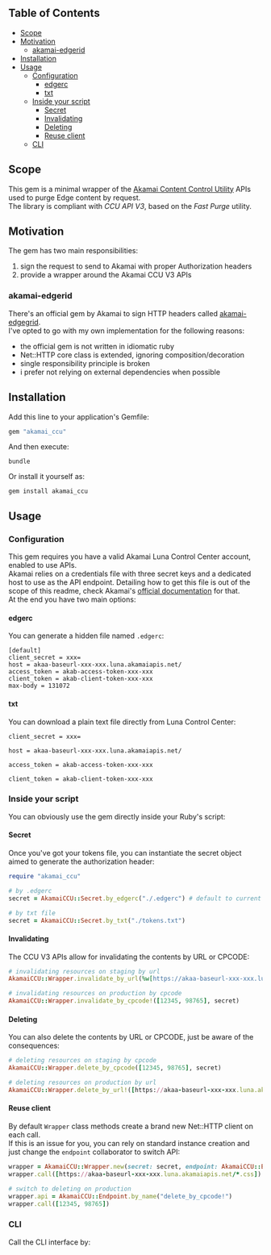 ## Table of Contents

* [Scope](#scope)
* [Motivation](#motivation)
  * [akamai-edgerid](#akamai-edgerid)
* [Installation](#installation)
* [Usage](#usage)
  * [Configuration](#configuration)
    * [edgerc](#edgerc)
    * [txt](#txt)
  * [Inside your script](#inside-your-script)
    * [Secret](#secret)
    * [Invalidating](#invalidating)
    * [Deleting](#deleting)
    * [Reuse client](#reuse-client)
  * [CLI](#cli)

## Scope
This gem is a minimal wrapper of the [Akamai Content Control Utility](https://developer.akamai.com/api/purge/ccu/overview.html) APIs used to purge Edge content by request.  
The library is compliant with *CCU API V3*, based on the *Fast Purge* utility.

## Motivation
The gem has two main responsibilities:
1. sign the request to send to Akamai with proper Authorization headers
2. provide a wrapper around the Akamai CCU V3 APIs

### akamai-edgerid
There's an official gem by Akamai to sign HTTP headers called [akamai-edgegrid](https://github.com/akamai/AkamaiOPEN-edgegrid-ruby).  
I've opted to go with my own implementation for the following reasons:
* the official gem is not written in idiomatic ruby
* Net::HTTP core class is extended, ignoring composition/decoration
* single responsibility principle is broken
* i prefer not relying on external dependencies when possible

## Installation
Add this line to your application's Gemfile:
```ruby
gem "akamai_ccu"
```

And then execute:
```shell
bundle
```

Or install it yourself as:
```shell
gem install akamai_ccu
```

## Usage

### Configuration
This gem requires you have a valid Akamai Luna Control Center account, enabled to use APIs.  
Akamai relies on a credentials file with three secret keys and a dedicated host to use as the API endpoint. Detailing how to get this file is out of the scope of this readme, check Akamai's [official documentation](https://developer.akamai.com/introduction/Conf_Client.html) for that.  
At the end you have two main options:

#### edgerc
You can generate a hidden file named `.edgerc`:
```
[default]
client_secret = xxx=
host = akaa-baseurl-xxx-xxx.luna.akamaiapis.net/
access_token = akab-access-token-xxx-xxx
client_token = akab-client-token-xxx-xxx
max-body = 131072
```

#### txt
You can download a plain text file directly from Luna Control Center:
```
client_secret = xxx=

host = akaa-baseurl-xxx-xxx.luna.akamaiapis.net/

access_token = akab-access-token-xxx-xxx

client_token = akab-client-token-xxx-xxx

```

### Inside your script
You can obviously use the gem directly inside your Ruby's script:

#### Secret
Once you've got your tokens file, you can instantiate the secret object aimed to generate the authorization header:
```ruby
require "akamai_ccu"

# by .edgerc
secret = AkamaiCCU::Secret.by_edgerc("./.edgerc") # default to current working directory

# by txt file
secret = AkamaiCCU::Secret.by_txt("./tokens.txt")
```

#### Invalidating
The CCU V3 APIs allow for invalidating the contents by URL or CPCODE:
```ruby
# invalidating resources on staging by url
AkamaiCCU::Wrapper.invalidate_by_url(%w[https://akaa-baseurl-xxx-xxx.luna.akamaiapis.net/index.html], secret)

# invalidating resources on production by cpcode
AkamaiCCU::Wrapper.invalidate_by_cpcode!([12345, 98765], secret)
```

#### Deleting
You can also delete the contents by URL or CPCODE, just be aware of the consequences:
```ruby
# deleting resources on staging by cpcode
AkamaiCCU::Wrapper.delete_by_cpcode([12345, 98765], secret)

# deleting resources on production by url
AkamaiCCU::Wrapper.delete_by_url!([https://akaa-baseurl-xxx-xxx.luna.akamaiapis.net/*.js], secret)
```

#### Reuse client
By default `Wrapper` class methods create a brand new Net::HTTP client on each call.  
If this is an issue for you, you can rely on standard instance creation and just change the `endpoint` collaborator to switch API:
```ruby
wrapper = AkamaiCCU::Wrapper.new(secret: secret, endpoint: AkamaiCCU::Endpoint.by_name("invalidate_by_url"))
wrapper.call([https://akaa-baseurl-xxx-xxx.luna.akamaiapis.net/*.css])

# switch to deleting on production
wrapper.api = AkamaiCCU::Endpoint.by_name("delete_by_cpcode!")
wrapper.call([12345, 98765])
```

### CLI
Call the CLI interface by:
